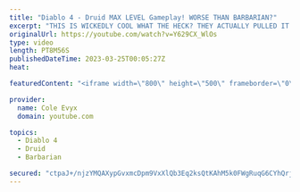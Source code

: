 ```yaml
---
title: "Diablo 4 - Druid MAX LEVEL Gameplay! WORSE THAN BARBARIAN?"
excerpt: "THIS IS WICKEDLY COOL WHAT THE HECK? THEY ACTUALLY PULLED IT OFF! THEY ACTUALLY PULLED DRUID OFF IN ..."
originalUrl: https://youtube.com/watch?v=Y629CX_WlOs
type: video
length: PT8M56S
publishedDateTime: 2023-03-25T00:05:27Z
heat: 

featuredContent: "<iframe width=\"800\" height=\"500\" frameborder=\"0\" src=\"https://www.youtube.com/embed/Y629CX_WlOs\" allow=\"accelerometer; autoplay; encrypted-media; gyroscope; picture-in-picture\" allowfullscreen></iframe>"

provider:
  name: Cole Evyx
  domain: youtube.com

topics:
  - Diablo 4
  - Druid
  - Barbarian

secured: "ctpaJ+/njzYMQAXypGvxmcDpm9VxXlQb3Eq2ksQtKAhM5k0FWgRuqG6CYhQrjfCb9FDjqaU/EbHesnpe83yzW2EM856ZkkMgihwR1YePHl9WorTxDxret6sghpSnvwCdjszr4xCgKd0g+vHqvoi/fWVjlaBqaYx7/4O9vZiANXP5HFPgwe/wV614UoL3YeyX0xUQd0TIAuRgilize7Z/5UUmjBtoWj1an0e7To5R/EX29mlosPJJrBpjPrdARdcQbNpLN+qh71a9TFjvcgyhBOVJE+gDcLK4kxnkg6A/eC5KR0Ob3OH4fId223HnmoC5toNuo/Ls6Yp2aUlHzltHPuWO4Qn5x58/ZiG1TR6aGNmFJ+6v2HsQSZjfBfqzXSlR1g4sFoapWmdhEw/63vyZ7hk0YLWLwpc9P198MBx19fQ=;S7dPaGl5MijklJo9sEAzhg=="
---
```


